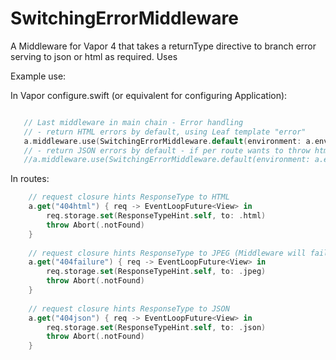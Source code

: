 # SwitchingErrorMiddleware
A Middleware for Vapor 4 that takes a returnType directive to branch error serving to json or html as required. Uses 

Example use:

In Vapor configure.swift (or equivalent for configuring Application):
```swift

   // Last middleware in main chain - Error handling
   // - return HTML errors by default, using Leaf template "error"
   a.middleware.use(SwitchingErrorMiddleware.default(environment: a.environment, returnType: .html, template: "error"))
   // - return JSON errors by default - if per route wants to throw html instead, use Leaf template "error"
   //a.middleware.use(SwitchingErrorMiddleware.default(environment: a.environment, returnType: .json, template: "error"))
```

In routes:
```swift
    // request closure hints ResponseType to HTML
    a.get("404html") { req -> EventLoopFuture<View> in
        req.storage.set(ResponseTypeHint.self, to: .html)
        throw Abort(.notFound)
    }
    
    // request closure hints ResponseType to JPEG (Middleware will fail because only HTML/JSON supported)
    a.get("404failure") { req -> EventLoopFuture<View> in
        req.storage.set(ResponseTypeHint.self, to: .jpeg)
        throw Abort(.notFound)
    }
    
    // request closure hints ResponseType to JSON
    a.get("404json") { req -> EventLoopFuture<View> in
        req.storage.set(ResponseTypeHint.self, to: .json)
        throw Abort(.notFound)
    }
```
